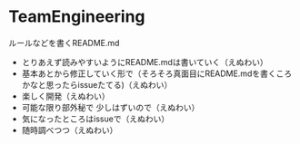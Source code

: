 # TeamEngineering
ルールなどを書くREADME.md


* とりあえず読みやすいようにREADME.mdは書いていく（えぬわい）
* 基本あとから修正していく形で（そろそろ真面目にREADME.mdを書くころかなと思ったらissueたてる)（えぬわい）
* 楽しく開発（えぬわい）
* 可能な限り部外秘で 少しはずいので（えぬわい）
* 気になったところはissueで（えぬわい）
* 随時調べつつ（えぬわい）

